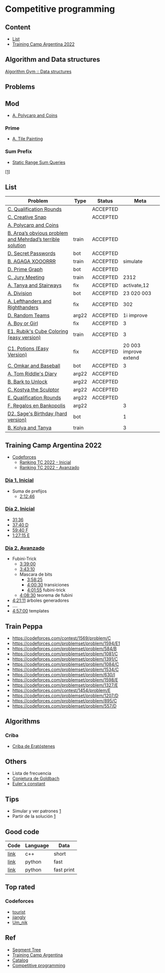 # Competitive programming

## Content
- [List](#list)
- [Training Camp Argentina 2022](#training-camp-argentina-2022)

## Algorithm and Data structures

[Algorithm Gym :: Data structures](https://codeforces.com/blog/entry/15729)

## Problems

## Mod
- [A. Polycarp and Coins](https://codeforces.com/contest/1551/problem/A)

### Prime
- [A. Tile Painting](https://codeforces.com/contest/1242/problem/A)

### Sum Prefix
- [Static Range Sum Queries](https://cses.fi/problemset/task/1646)

[[1]](https://www.youtube.com/watch?v=ewWLte158vA&t=7966s)

## List
| Problem | Type | Status | Meta |
| -- | -- | -- | -- |
| [C. Qualification Rounds](https://codeforces.com/contest/868/problem/C) | | ACCEPTED |
| [C. Creative Snap](https://codeforces.com/contest/1111/problem/C) | | ACCEPTED
| [A. Polycarp and Coins](https://codeforces.com/contest/1551/problem/A) | 
| [B. Arpa’s obvious problem and Mehrdad’s terrible solution](https://codeforces.com/contest/742/problem/B) |train |ACCEPTED |
| [D. Secret Passwords](https://codeforces.com/contest/1263/problem/D) | bot | ACCEPTED |
| [B. AGAGA XOOORRR](https://codeforces.com/contest/1516/problem/B) | train | ACCEPTED | simulate
| [D. Prime Graph](https://codeforces.com/contest/1178/problem/D) | bot | ACCEPTED |
| [C. Jury Meeting](https://codeforces.com/contest/1569/problem/C) | train | ACCEPTED | 2312
| [A. Tanya and Stairways](https://codeforces.com/problemset/problem/1005/A) | fix | ACCEPTED | activate,12
| [A. Division](https://codeforces.com/contest/1444/problem/A) | bot | ACCEPTED | 23 020 003
| [A. Lefthanders and Righthanders](https://codeforces.com/problemset/problem/234/A) | fix | ACCEPTED | 302
| [D. Random Teams](https://codeforces.com/group/4zVk9dZl6Q/contest/390414/problem/D) | arg22 | ACCEPTED | 1i improve
| [A. Boy or Girl](https://codeforces.com/problemset/problem/236/A) | fix | ACCEPTED | 3
| [E1. Rubik's Cube Coloring (easy version)](https://codeforces.com/problemset/problem/1594/E1) |train |ACCEPTED |3
| [C1. Potions (Easy Version)](https://codeforces.com/problemset/problem/1526/C1) | fix |ACCEPTED| 20 003 improve extend
| [C. Omkar and Baseball](https://codeforces.com/contest/1372/problem/C) | bot | ACCEPTED | 3 | improve
| [A. Tom Riddle's Diary](https://codeforces.com/group/4zVk9dZl6Q/contest/390414/problem/A) | arg22 | ACCEPTED |
| [B. Bark to Unlock](https://codeforces.com/group/4zVk9dZl6Q/contest/390414/problem/B) | arg22 | ACCEPTED |
| [C. Kostya the Sculptor](https://codeforces.com/group/4zVk9dZl6Q/contest/390414/problem/C) | arg22 | ACCEPTED |
| [E. Qualification Rounds](https://codeforces.com/group/4zVk9dZl6Q/contest/390414/problem/E) | arg22 | ACCEPTED |
| [F. Regalos en Bankopolis](https://codeforces.com/group/4zVk9dZl6Q/contest/390414/problem/F) | arg22 | | 3
| [D2. Sage's Birthday (hard version)](https://codeforces.com/contest/1419/problem/D2) | bot | | 1
|[B. Kolya and Tanya](https://codeforces.com/problemset/problem/584/B) |train||3

## Training Camp Argentina 2022
- [Codeforces](https://codeforces.com/group/4zVk9dZl6Q/blog)
    - [Ranking TC 2022 - Inicial](https://codeforces.com/group/4zVk9dZl6Q/customrating/4009)
    - [Ranking TC 2022 - Avanzado](https://codeforces.com/group/4zVk9dZl6Q/customrating/4010)

### [Día 1, Inicial](https://www.youtube.com/watch?v=ewWLte158vA)
- Suma de prefijos
    - [2:12:46](https://www.youtube.com/watch?v=ewWLte158vA&t=7966s)
### [Día 2, Inicial](https://www.youtube.com/watch?v=j8EzgbwVP6o)
- [31:36](https://www.youtube.com/watch?v=j8EzgbwVP6o&t=1896)
- [37:40 D](https://www.youtube.com/watch?v=j8EzgbwVP6o&t=2260)
- [59:40 F](https://www.youtube.com/watch?v=j8EzgbwVP6o&t=3580)
- [1:27:15 E](https://www.youtube.com/watch?v=j8EzgbwVP6o&t=5235)

### [Día 2, Avanzado](https://www.youtube.com/watch?v=sc2CFQ9kzbE)
- Fubini-Trick
    - [3:39:00](https://www.youtube.com/watch?v=sc2CFQ9kzbE&t=31140)
    - [3:43:10](https://www.youtube.com/watch?v=sc2CFQ9kzbE)
    - Mascara de bits
        - [3:58:25](https://www.youtube.com/watch?v=sc2CFQ9kzbE)
        - [4:00:30](https://www.youtube.com/watch?v=sc2CFQ9kzbE) transiciones
        - [4:01:55](https://www.youtube.com/watch?v=sc2CFQ9kzbE) fubini-trick
    - [4:08:30](https://www.youtube.com/watch?v=sc2CFQ9kzbE) teorema de fubini
- [4:21:11](https://www.youtube.com/watch?v=sc2CFQ9kzbE) árboles generadores
- ....
- [4:57:00](https://www.youtube.com/watch?v=sc2CFQ9kzbE) templates

## Train Peppa
- https://codeforces.com/contest/1569/problem/C
- https://codeforces.com/problemset/problem/1594/E1
- https://codeforces.com/problemset/problem/584/B
- https://codeforces.com/problemset/problem/1081/C
- https://codeforces.com/problemset/problem/1391/C
- https://codeforces.com/problemset/problem/1084/C
- https://codeforces.com/problemset/problem/1534/C
- https://codeforces.com/problemset/problem/630/I
- https://codeforces.com/problemset/problem/1598/E
- https://codeforces.com/problemset/problem/1327/E
- https://codeforces.com/contest/1454/problem/E
- https://codeforces.com/problemset/problem/1207/D
- https://codeforces.com/problemset/problem/895/C
- https://codeforces.com/problemset/problem/557/D

## Algorithms

### Criba
- [Criba de Eratóstenes](https://aprende.olimpiada-informatica.org/algoritmia-criba-eratostenes)
## Others
- Lista de frecuencia
- [Conjetura de Goldbach](https://es.wikipedia.org/wiki/Conjetura_de_Goldbach)
- [Euler's constant](https://en.wikipedia.org/wiki/Euler%27s_constant)

## Tips
- Simular y ver patrones
    [1](https://codeforces.com/contest/1516/problem/B)
- Partir de la solución
    [1](https://codeforces.com/contest/1516/problem/B)

## Good code
| Code | Language | Data |
| -- | -- | -- |
| [link](https://codeforces.com/contest/1516/submission/113796260) | c++ | short
| [link](https://codeforces.com/contest/1516/submission/113921605) | python | fast
| [link](https://codeforces.com/contest/1739/submission/173941601) | python | fast print

## Top rated
### Codeforces
- [tourist](https://codeforces.com/profile/tourist)
- [jiangly](https://codeforces.com/profile/jiangly)
- [Um_nik](https://codeforces.com/profile/Um_nik)

## Ref
- [Segment Tree](https://cp-algorithms.com/data_structures/segment_tree.html)
- [Training Camp Argentina](https://www.youtube.com/channel/UCTtoEdiHyjP6XmxMGhsngCA)
- [Catalog](https://codeforces.com/catalog)
- [Competitive programming](https://github.com/Peppa-Peddler/competitive-programming)
